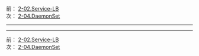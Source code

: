 前： [2-02.Service-LB](2-02.Service-LB.md)  
次： [2-04.DaemonSet](2-04.DaemonSet.md)  

---

---

前： [2-02.Service-LB](2-02.Service-LB.md)  
次： [2-04.DaemonSet](2-04.DaemonSet.md)  
